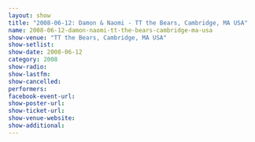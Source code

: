 ```yaml
---
layout: show
title: "2008-06-12: Damon & Naomi - TT the Bears, Cambridge, MA USA"
name: 2008-06-12-damon-naomi-tt-the-bears-cambridge-ma-usa
show-venue: "TT the Bears, Cambridge, MA USA"
show-setlist: 
show-date: 2008-06-12
category: 2008
show-radio: 
show-lastfm: 
show-cancelled: 
performers: 
facebook-event-url: 
show-poster-url: 
show-ticket-url: 
show-venue-website: 
show-additional: 
---
```


